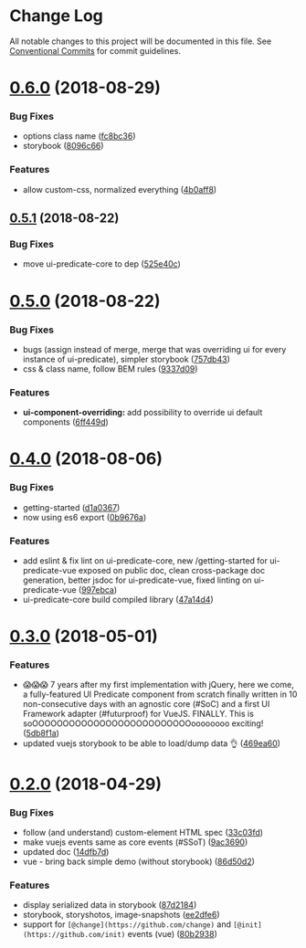 # Change Log

All notable changes to this project will be documented in this file.
See [Conventional Commits](https://conventionalcommits.org) for commit guidelines.

<a name="0.6.0"></a>
# [0.6.0](https://github.com/FGRibreau/ui-predicate/compare/ui-predicate-vue@0.5.1...ui-predicate-vue@0.6.0) (2018-08-29)


### Bug Fixes

* options class name ([fc8bc36](https://github.com/FGRibreau/ui-predicate/commit/fc8bc36))
* storybook ([8096c66](https://github.com/FGRibreau/ui-predicate/commit/8096c66))


### Features

* allow custom-css, normalized everything ([4b0aff8](https://github.com/FGRibreau/ui-predicate/commit/4b0aff8))




<a name="0.5.1"></a>
## [0.5.1](https://github.com/FGRibreau/ui-predicate/compare/ui-predicate-vue@0.5.0...ui-predicate-vue@0.5.1) (2018-08-22)


### Bug Fixes

* move ui-predicate-core to dep ([525e40c](https://github.com/FGRibreau/ui-predicate/commit/525e40c))




<a name="0.5.0"></a>
# [0.5.0](https://github.com/FGRibreau/ui-predicate/compare/ui-predicate-vue@0.4.0...ui-predicate-vue@0.5.0) (2018-08-22)


### Bug Fixes

* bugs (assign instead of merge, merge that was overriding ui for every instance of ui-predicate), simpler storybook ([757db43](https://github.com/FGRibreau/ui-predicate/commit/757db43))
* css & class name, follow BEM rules ([9337d09](https://github.com/FGRibreau/ui-predicate/commit/9337d09))


### Features

* **ui-component-overriding:** add possibility to override ui default components ([6ff449d](https://github.com/FGRibreau/ui-predicate/commit/6ff449d))




<a name="0.4.0"></a>
# [0.4.0](https://github.com/FGRibreau/ui-predicate/compare/ui-predicate-vue@0.3.0...ui-predicate-vue@0.4.0) (2018-08-06)


### Bug Fixes

* getting-started ([d1a0367](https://github.com/FGRibreau/ui-predicate/commit/d1a0367))
* now using es6 export ([0b9676a](https://github.com/FGRibreau/ui-predicate/commit/0b9676a))


### Features

* add eslint & fix lint on ui-predicate-core, new /getting-started for ui-predicate-vue exposed on public doc, clean cross-package doc generation, better jsdoc for ui-predicate-vue, fixed linting on ui-predicate-vue ([997ebca](https://github.com/FGRibreau/ui-predicate/commit/997ebca))
* ui-predicate-core build compiled library ([47a14d4](https://github.com/FGRibreau/ui-predicate/commit/47a14d4))




<a name="0.3.0"></a>
# [0.3.0](https://github.com/FGRibreau/ui-predicate/compare/ui-predicate-vue@0.2.0...ui-predicate-vue@0.3.0) (2018-05-01)


### Features

* 😱😱😱 7 years after my first implementation with jQuery, here we come, a fully-featured UI Predicate component from scratch finally written in 10 non-consecutive days with an agnostic core (#SoC) and a first UI Framework adapter (#futurproof) for VueJS. FINALLY. This is soOOOOOOOOOOOOOOOOOOOOOOOOOOoooooooo exciting! ([5db8f1a](https://github.com/FGRibreau/ui-predicate/commit/5db8f1a))
* updated vuejs storybook to be able to load/dump data 👌 ([469ea60](https://github.com/FGRibreau/ui-predicate/commit/469ea60))




<a name="0.2.0"></a>
# [0.2.0](https://github.com/FGRibreau/ui-predicate/compare/ui-predicate-vue@0.1.2...ui-predicate-vue@0.2.0) (2018-04-29)


### Bug Fixes

* follow (and understand) custom-element HTML spec ([33c03fd](https://github.com/FGRibreau/ui-predicate/commit/33c03fd))
* make vuejs events same as core events (#SSoT) ([9ac3690](https://github.com/FGRibreau/ui-predicate/commit/9ac3690))
* updated doc ([14dfb7d](https://github.com/FGRibreau/ui-predicate/commit/14dfb7d))
* vue - bring back simple demo (without storybook) ([86d50d2](https://github.com/FGRibreau/ui-predicate/commit/86d50d2))


### Features

* display serialized data in storybook ([87d2184](https://github.com/FGRibreau/ui-predicate/commit/87d2184))
* storybook, storyshotos, image-snapshots ([ee2dfe6](https://github.com/FGRibreau/ui-predicate/commit/ee2dfe6))
* support for `[@change](https://github.com/change)` and `[@init](https://github.com/init)` events (vue) ([80b2938](https://github.com/FGRibreau/ui-predicate/commit/80b2938))
